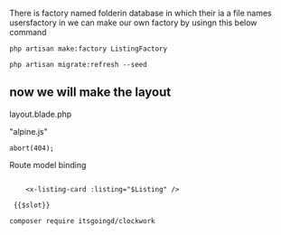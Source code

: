 There is factory named folderin database in which their ia a file names usersfactory in we can make our own factory by usingn this below command

```
php artisan make:factory ListingFactory
```

```
php artisan migrate:refresh --seed
```

## now we will make the layout

layout.blade.php

"alpine.js"

```
abort(404);
```

Route model binding

```

    <x-listing-card :listing="$Listing" />
```

```
 {{$slot}}
```

```
composer require itsgoingd/clockwork
```
